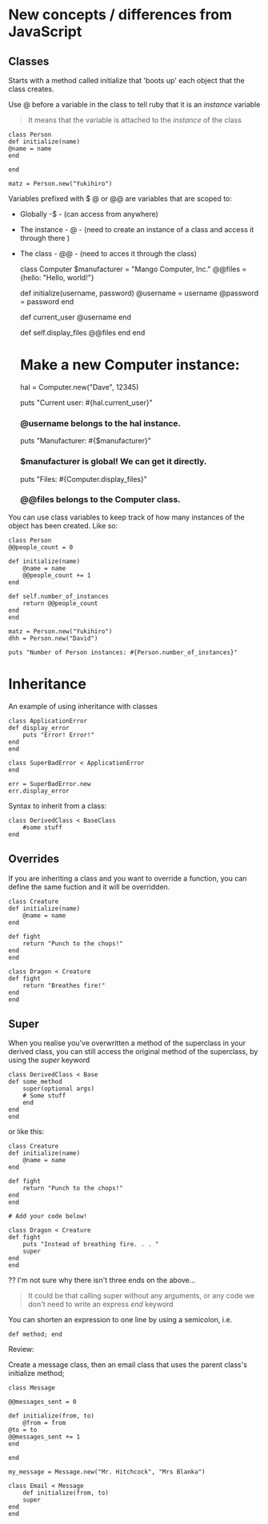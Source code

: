 # New concepts / differences from JavaScript

## Classes

Starts with a method called initialize that 'boots up' each object that the class creates.

Use @ before a variable in the class to tell ruby that it is an <i>instance</i> variable
> It means that the variable is attached to the <i>instance</i> of the class

    class Person
    def initialize(name)
    @name = name
    end

    end

    matz = Person.new("Yukihiro")

Variables prefixed with $ @ or @@ are variables that are scoped to:

- Globally -$ - (can access from anywhere)
- The instance - @ - (need to create an instance of a class and access it through there )
- The class - @@ - (need to acces it through the class)

    class Computer
    $manufacturer = "Mango Computer, Inc."
    @@files = {hello: "Hello, world!"}
    
    def initialize(username, password)
        @username = username
        @password = password
    end
    
    def current_user
        @username
    end
    
    def self.display_files
        @@files
    end
    end

    # Make a new Computer instance:
    hal = Computer.new("Dave", 12345)

    puts "Current user: #{hal.current_user}"
    ### @username belongs to the hal instance.

    puts "Manufacturer: #{$manufacturer}"
    ### $manufacturer is global! We can get it directly.

    puts "Files: #{Computer.display_files}"
    ### @@files belongs to the Computer class.

You can use class variables to keep track of how many instances of the object has been created. Like so:

    class Person
    @@people_count = 0
    
    def initialize(name)
        @name = name
        @@people_count += 1
    end
    
    def self.number_of_instances
        return @@people_count
    end
    end

    matz = Person.new("Yukihiro")
    dhh = Person.new("David")

    puts "Number of Person instances: #{Person.number_of_instances}"


# Inheritance

An example of using inheritance with classes

    class ApplicationError
    def display_error
        puts "Error! Error!"
    end
    end

    class SuperBadError < ApplicationError
    end

    err = SuperBadError.new
    err.display_error

Syntax to inherit from a class:

    class DerivedClass < BaseClass
        #some stuff
    end

## Overrides

If you are inheriting a class and you want to override a function, you can define the same 
fuction and it will be overridden.

    class Creature
    def initialize(name)
        @name = name
    end
    
    def fight
        return "Punch to the chops!"
    end
    end

    class Dragon < Creature
    def fight
        return "Breathes fire!"
    end
    end

## Super

When you realise you've overwritten a method of the superclass in your derived class, you can still access the
original method of the superclass, by using the <i>super</i> keyword

    class DerivedClass < Base
    def some_method
        super(optional args)
        # Some stuff
        end
    end
    end

or like this:

    class Creature
    def initialize(name)
        @name = name
    end
    
    def fight
        return "Punch to the chops!"
    end
    end

    # Add your code below!

    class Dragon < Creature
    def fight
        puts "Instead of breathing fire. . . "
        super
    end
    end

?? I'm not sure why there isn't three ends on the above...
> It could be that calling super without any arguments, or any code we don't need to write an express <i>end</i> keyword

You can shorten an expression to one line by using a semicolon, i.e.

    def method; end

Review:

Create a message class, then an email class that uses the parent class's initialize method;

    class Message
    
    @@messages_sent = 0

    def initialize(from, to)
        @from = from
    @to = to
    @@messages_sent += 1
    end

    end

    my_message = Message.new("Mr. Hitchcock", "Mrs Blanka")

    class Email < Message
        def initialize(from, to)
        super
    end
    end

